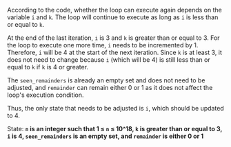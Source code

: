 According to the code, whether the loop can execute again depends on the variable `i` and `k`. The loop will continue to execute as long as `i` is less than or equal to `k`. 

At the end of the last iteration, `i` is 3 and `k` is greater than or equal to 3. For the loop to execute one more time, `i` needs to be incremented by 1. Therefore, `i` will be 4 at the start of the next iteration. Since `k` is at least 3, it does not need to change because `i` (which will be 4) is still less than or equal to `k` if `k` is 4 or greater.

The `seen_remainders` is already an empty set and does not need to be adjusted, and `remainder` can remain either 0 or 1 as it does not affect the loop's execution condition.

Thus, the only state that needs to be adjusted is `i`, which should be updated to 4.

State: **`n` is an integer such that 1 ≤ `n` ≤ 10^18, `k` is greater than or equal to 3, `i` is 4, `seen_remainders` is an empty set, and `remainder` is either 0 or 1**